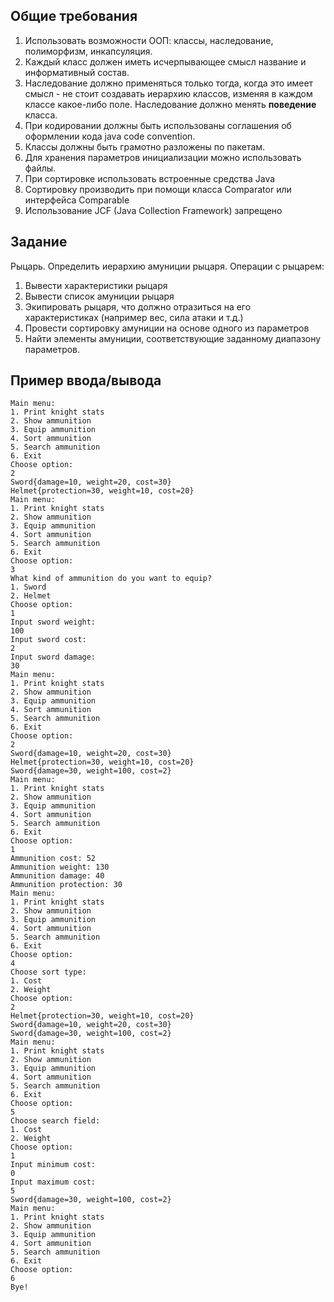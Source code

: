 ## Общие требования
1. Использовать возможности ООП: классы, наследование, полиморфизм, инкапсуляция.
2. Каждый класс должен иметь исчерпывающее смысл название и информативный состав.
3. Наследование должно применяться только тогда, когда это имеет смысл - не стоит создавать иерархию классов, изменяя в каждом классе какое-либо поле. Наследование должно менять **поведение** класса.
4. При кодировании должны быть использованы соглашения об оформлении кода java code convention.
5. Классы должны быть грамотно разложены по пакетам.
6. Для хранения параметров инициализации можно использовать файлы.
7. При сортировке использовать встроенные средства Java
8. Сортировку производить при помощи класса Comparator или интерфейса Comparable
9. Использование JCF (Java Collection Framework) запрещено

## Задание
Рыцарь. Определить иерархию амуниции рыцаря. Операции с рыцарем:
1. Вывести характеристики рыцаря
2. Вывести список амуниции рыцаря
3. Экипировать рыцаря, что должно отразиться на его характеристиках (например вес, сила атаки и т.д.)
4. Провести сортировку амуниции на основе одного из параметров
5. Найти элементы амуниции, соответствующие заданному диапазону параметров.

## Пример ввода/вывода
```
Main menu:
1. Print knight stats
2. Show ammunition
3. Equip ammunition
4. Sort ammunition
5. Search ammunition
6. Exit
Choose option:
2
Sword{damage=10, weight=20, cost=30}
Helmet{protection=30, weight=10, cost=20}
Main menu:
1. Print knight stats
2. Show ammunition
3. Equip ammunition
4. Sort ammunition
5. Search ammunition
6. Exit
Choose option:
3
What kind of ammunition do you want to equip?
1. Sword
2. Helmet
Choose option:
1
Input sword weight:
100
Input sword cost:
2
Input sword damage:
30
Main menu:
1. Print knight stats
2. Show ammunition
3. Equip ammunition
4. Sort ammunition
5. Search ammunition
6. Exit
Choose option:
2
Sword{damage=10, weight=20, cost=30}
Helmet{protection=30, weight=10, cost=20}
Sword{damage=30, weight=100, cost=2}
Main menu:
1. Print knight stats
2. Show ammunition
3. Equip ammunition
4. Sort ammunition
5. Search ammunition
6. Exit
Choose option:
1
Ammunition cost: 52
Ammunition weight: 130
Ammunition damage: 40
Ammunition protection: 30
Main menu:
1. Print knight stats
2. Show ammunition
3. Equip ammunition
4. Sort ammunition
5. Search ammunition
6. Exit
Choose option:
4
Choose sort type:
1. Cost
2. Weight
Choose option:
2
Helmet{protection=30, weight=10, cost=20}
Sword{damage=10, weight=20, cost=30}
Sword{damage=30, weight=100, cost=2}
Main menu:
1. Print knight stats
2. Show ammunition
3. Equip ammunition
4. Sort ammunition
5. Search ammunition
6. Exit
Choose option:
5
Choose search field:
1. Cost
2. Weight
Choose option:
1
Input minimum cost: 
0
Input maximum cost: 
5
Sword{damage=30, weight=100, cost=2}
Main menu:
1. Print knight stats
2. Show ammunition
3. Equip ammunition
4. Sort ammunition
5. Search ammunition
6. Exit
Choose option:
6
Bye!
```